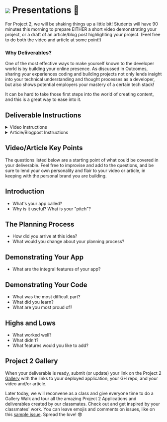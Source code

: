 
# ![](https://ga-dash.s3.amazonaws.com/production/assets/logo-9f88ae6c9c3871690e33280fcf557f33.png) Presentations 🎉

For Project 2, we will be shaking things up a little bit! Students will have 90 minutes this morning to prepare EITHER a short video demonstrating your project, or a draft of an article/blog post highlighting your project. (Feel free to do both the video and article at some point!)

### Why Deliverables? 

One of the most effective ways to make yourself known to the developer world is by building your online presence. As discussed in Outcomes, sharing your experiences coding and building projects not only lends insight into your technical understanding and thought processes as a developer, but also shows potential employers your mastery of a certain tech stack! 

It can be hard to take those first steps into the world of creating content, and this is a great way to ease into it. 

## Deliverable Instructions

<details>
  <summary>Video Instructions</summary>

Prepare a short screencast (3-5 minutes) demonstrating your project, which you will upload to YouTube/Vimeo. 

### Warnings

- **Do not put your video in your Github repository**  since it'll be at least 500MB.
- **Record a quick test video first.** Otherwise you'll end up with [this](https://www.youtube.com/watch?v=dCukspxmNDs).
- **Make sure your microphone is turned on.** See previous comment.

### Requirements

Your video should be uploaded to YouTube, Vimeo or a similar service. **Please do not  put it in a Github repository** since it will probably be at least 500MB.

If you have a Gmail account, you already have a YouTube account. Just go to https://www.youtube.com/dashboard.

**Your video could include...**

- ...your voice loud enough to be heard. Speak loudly and clearly when recording!
- ...a description and demo of your app
- ...a code sample explaining one thing you're proud of
- ...one thing you would do differently next time
- ...the next feature you would like to implement


## Recording a Video

You may use any video-recording mechanism you wish. Whichever you choose, we recommend that you **make a quick test video first**.

### QuickTime

QuickTime Player is in the Applications folder of your Mac. Notice that if you go to the "File" menu you can create a "New Screen Recording"! This collects audio as well; it's how instructors screencast lessons. You can then save your video to your computer and upload it to YouTube.

**Make sure you turn on the microphone before recording.**

![Quicktime microphone](http://i.imgur.com/SBfletl.jpg)

### iMovie

If you're feeling really fancy you can use iMovie -- also in your Applications folder -- to swankify your video. However, having a snazzy-looking video isn't necessary!

</details>

<details>
  <summary>Article/Blogpost Instructions</summary>
  
Write the draft of your article in Google Docs or a text editor. Be sure to check for any spelling/grammar errors, and have a classmate, friend, or family member proofread your article before publishing! Consider including screenshots of your application and/or code snippets to increase engagement.

When your draft is finalized, publish it to LinkedIn, Medium or Dev.to to share your thoughts with the world! Be sure to include the appropriate tags so that others in our field can find it. 
</details> 

## Video/Article Key Points

The questions listed below are a starting point of what could be covered in your deliverable. Feel free to improvise and add to the questions, and be sure to lend your own personality and flair to your video or article, in keeping with the personal brand you are building. 

## Introduction

- What's your app called?
- Why is it useful? What is your "pitch"?

## The Planning Process

- How did you arrive at this idea?
- What would you change about your planning process?

## Demonstrating Your App

- What are the integral features of your app?

## Demonstrating Your Code

- What was the most difficult part?
- What did you learn?
- What are you most proud of?

## Highs and Lows

- What worked well?
- What didn't?
- What features would you like to add?



## Project 2 Gallery

When your deliverable is ready, submit (or update) your link on the Project 2 [Gallery](https://git.generalassemb.ly/seir-622/project2-gallery/issues) with the links to your deployed application, your GH repo, and your video and/or article. 

Later today, we will reconvene as a class and give everyone time to do a Gallery Walk and tour all the amazing Project 2 Applications and deliverables created by our classmates. Check out and get inspired by your classmates' work. You can leave emojis and comments on issues, like on this [sample issue](https://git.generalassemb.ly/seir-622/project2-gallery/issues/1). Spread the love! 😎
